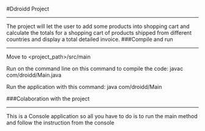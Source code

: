 #Ddroidd Project
***
The project will let the user to add some products into shopping cart 
and calculate the totals for a shopping cart of products shipped from 
different countries and display a total detailed invoice.
###Compile and run
***

Move to <project_path>/src/main 

Run on the command line on this command to compile the code:
javac com/droidd/Main.java

Run the application with this command:
java com/droidd/Main


###Colaboration with the project
***

This is a Console application so all you have to do is to run 
the main method and follow the instruction from the console

